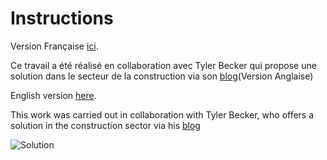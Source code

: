 # Instructions

Version Française [ici](https://github.com/franmer2/Logistic_Demo_FY24---Generic/blob/main/docs/Instructions_Fr.md).

Ce travail a été réalisé  en collaboration avec Tyler Becker qui propose une solution dans le secteur de la construction via son [blog](https://github.com/tbecks/Realtime-Vehicle-Tracking)(Version Anglaise)

English version [here](https://github.com/franmer2/Logistic_Demo_FY24---Generic/blob/main/docs/Instructions_En.md).

This work was carried out in collaboration with Tyler Becker, who offers a solution in the construction sector via his [blog](https://github.com/tbecks/Realtime-Vehicle-Tracking)

![Solution](pictures/../docs/pictures/Bus4GifAnime2.gif)
